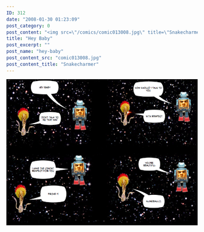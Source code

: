 ```yaml
---
ID: 312
date: "2008-01-30 01:23:09"
post_category: 0
post_content: "<img src=\"/comics/comic013008.jpg\" title=\"Snakecharmer\" />"
title: "Hey Baby"
post_excerpt: ""
post_name: "hey-baby"
post_content_src: "comic013008.jpg"
post_content_title: "Snakecharmer"
---
```



[![Snakecharmer](/comics-hi-res/comic013008.jpg)](/comics-hi-res/comic013008.jpg "Snakecharmer")
